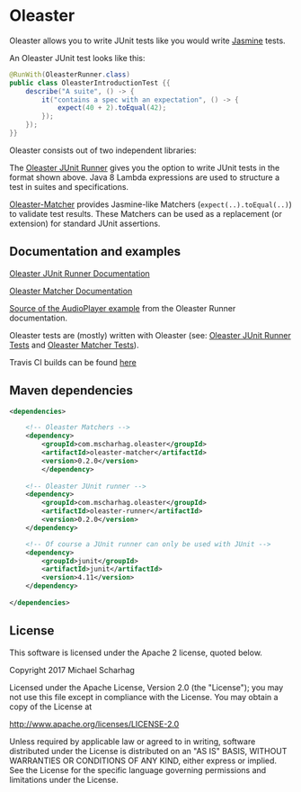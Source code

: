 Oleaster
=====

Oleaster allows you to write JUnit tests like you would write [Jasmine](http://jasmine.github.io/) tests.

An Oleaster JUnit test looks like this:

```java
@RunWith(OleasterRunner.class)
public class OleasterIntroductionTest {{
	describe("A suite", () -> {
		it("contains a spec with an expectation", () -> {
			expect(40 + 2).toEqual(42);
		});
	});
}}
```

Oleaster consists out of two independent libraries:

The [Oleaster JUnit Runner](https://github.com/mscharhag/oleaster/tree/master/oleaster-runner) gives you the option
 to write JUnit tests in the format shown above. Java 8 Lambda expressions are used to structure a test in suites
 and specifications.
 
[Oleaster-Matcher](https://github.com/mscharhag/oleaster/tree/master/oleaster-matcher)
 provides Jasmine-like Matchers (`expect(..).toEqual(..)`) to validate test results. These Matchers can be used
 as a replacement (or extension) for standard JUnit assertions.

## Documentation and examples

[Oleaster JUnit Runner Documentation](https://github.com/mscharhag/oleaster/blob/master/oleaster-runner/README.md)

[Oleaster Matcher Documentation](https://github.com/mscharhag/oleaster/blob/master/oleaster-matcher/README.md)

[Source of the AudioPlayer example](https://github.com/mscharhag/oleaster/blob/master/oleaster-examples/src/test/java/com/mscharhag/oleaster/examples/AudioPlayerExampleTest.java) from the Oleaster Runner documentation.

Oleaster tests are (mostly) written with Oleaster (see: [Oleaster JUnit Runner Tests](https://github.com/mscharhag/oleaster/tree/master/oleaster-runner/src/test/java/com/mscharhag/oleaster/runner) and [Oleaster Matcher Tests](https://github.com/mscharhag/oleaster/tree/master/oleaster-matcher/src/test/java/com/mscharhag/oleaster/matcher/matchers)).

Travis CI builds can be found [here](https://travis-ci.org/mscharhag/oleaster)

## Maven dependencies
```xml
<dependencies>

	<!-- Oleaster Matchers -->
	<dependency>
		<groupId>com.mscharhag.oleaster</groupId>
		<artifactId>oleaster-matcher</artifactId>
		<version>0.2.0</version>
    	</dependency>
    
	<!-- Oleaster JUnit runner -->
	<dependency>
		<groupId>com.mscharhag.oleaster</groupId>
		<artifactId>oleaster-runner</artifactId>
		<version>0.2.0</version>
	</dependency>

	<!-- Of course a JUnit runner can only be used with JUnit -->
	<dependency>
		<groupId>junit</groupId>
		<artifactId>junit</artifactId>
		<version>4.11</version>
	</dependency>
	
</dependencies>
```

## License

This software is licensed under the Apache 2 license, quoted below.

Copyright 2017 Michael Scharhag

Licensed under the Apache License, Version 2.0 (the "License");
you may not use this file except in compliance with the License.
You may obtain a copy of the License at

http://www.apache.org/licenses/LICENSE-2.0

Unless required by applicable law or agreed to in writing, software
distributed under the License is distributed on an "AS IS" BASIS,
WITHOUT WARRANTIES OR CONDITIONS OF ANY KIND, either express or implied.
See the License for the specific language governing permissions and
limitations under the License.
